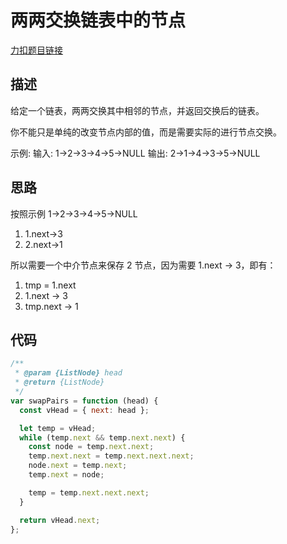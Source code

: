 # 两两交换链表中的节点

[力扣题目链接](https://leetcode-cn.com/problems/swap-nodes-in-pairs/)

## 描述

给定一个链表，两两交换其中相邻的节点，并返回交换后的链表。

你不能只是单纯的改变节点内部的值，而是需要实际的进行节点交换。

示例: 输入: 1->2->3->4->5->NULL 输出: 2->1->4->3->5->NULL

## 思路

按照示例 1->2->3->4->5->NULL

1. 1.next->3
2. 2.next->1

所以需要一个中介节点来保存 2 节点，因为需要 1.next -> 3，即有：

1. tmp = 1.next
2. 1.next -> 3
3. tmp.next -> 1

## 代码

```javascript
/**
 * @param {ListNode} head
 * @return {ListNode}
 */
var swapPairs = function (head) {
  const vHead = { next: head };

  let temp = vHead;
  while (temp.next && temp.next.next) {
    const node = temp.next.next;
    temp.next.next = temp.next.next.next;
    node.next = temp.next;
    temp.next = node;

    temp = temp.next.next.next;
  }

  return vHead.next;
};
```
